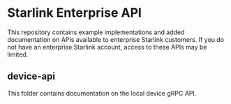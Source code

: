 # Starlink Enterprise API
This repository contains example implementations and added documentation on APIs
available to enterprise Starlink customers. If you do not have an enterprise
Starlink account, access to these APIs may be limited.

## device-api
This folder contains documentation on the local device gRPC API.